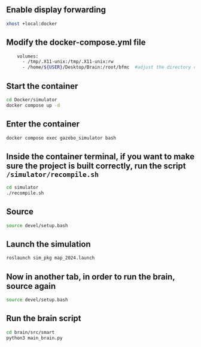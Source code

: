 ## Enable display forwarding
```bash
xhost +local:docker
```

## Modify the docker-compose.yml file
```bash
    volumes:
      - /tmp/.X11-unix:/tmp/.X11-unix:rw
      - /home/${USER}/Desktop/Brain:/root/bfmc  #adjust the directory containing the project
```

## Start the container
```bash
cd Docker/simulator
docker compose up -d
```

## Enter the container
```bash
docker compose exec gazebo_simulator bash
```

## Inside the container terminal, if you want to make sure the project is built correctly, run the script `/simulator/recompile.sh`
```bash
cd simulator
./recompile.sh
```

## Source
```bash
source devel/setup.bash
```

## Launch the simulation
```bash
roslaunch sim_pkg map_2024.launch
```

## Now in another tab, in order to run the brain, source again
```bash
source devel/setup.bash
```

## Run the brain script
```bash
cd brain/src/smart
python3 main_brain.py
```
